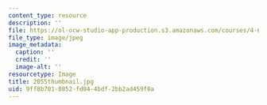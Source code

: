```yaml
---
content_type: resource
description: ''
file: https://ol-ocw-studio-app-production.s3.amazonaws.com/courses/4-614-religious-architecture-and-islamic-cultures-fall-2002/9ff8b7010852fd044bdf2bb2ad459f0a_2055thumbnail.jpg
file_type: image/jpeg
image_metadata:
  caption: ''
  credit: ''
  image-alt: ''
resourcetype: Image
title: 2055thumbnail.jpg
uid: 9ff8b701-0852-fd04-4bdf-2bb2ad459f0a
---
```

